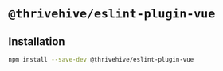# `@thrivehive/eslint-plugin-vue`

## Installation

```bash
npm install --save-dev @thrivehive/eslint-plugin-vue
```
